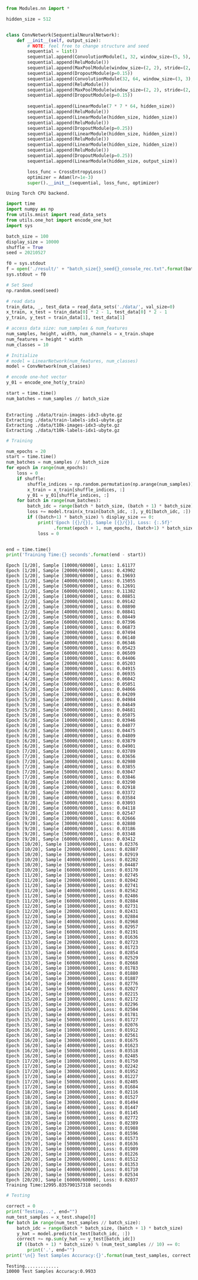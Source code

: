 ```python
from Modules.nn import *

hidden_size = 512


class ConvNetwork(SequentialNeuralNetwork):
    def __init__(self, output_size):
        # NOTE: feel free to change structure and seed
        sequential = list()
        sequential.append(ConvolutionModule(1, 32, window_size=(5, 5), stride=(1, 1), padding=(2, 2)))
        sequential.append(ReluModule())
        sequential.append(MaxPoolModule(window_size=(2, 2), stride=(2, 2)))
        sequential.append(DropoutModule(p=0.15))
        sequential.append(ConvolutionModule(32, 64, window_size=(3, 3), stride=(1, 1), padding=(1, 1)))
        sequential.append(ReluModule())
        sequential.append(MaxPoolModule(window_size=(2, 2), stride=(2, 2)))
        sequential.append(DropoutModule(p=0.15))
        
        sequential.append(LinearModule(7 * 7 * 64, hidden_size))
        sequential.append(ReluModule())
        sequential.append(LinearModule(hidden_size, hidden_size))
        sequential.append(ReluModule())
        sequential.append(DropoutModule(p=0.25))
        sequential.append(LinearModule(hidden_size, hidden_size))
        sequential.append(ReluModule())
        sequential.append(LinearModule(hidden_size, hidden_size))
        sequential.append(ReluModule())
        sequential.append(DropoutModule(p=0.25))
        sequential.append(LinearModule(hidden_size, output_size))

        loss_func = CrossEntropyLoss()
        optimizer = Adam(lr=1e-3)
        super().__init__(sequential, loss_func, optimizer)

```

    Using Torch CPU backend.



```python
import time
import numpy as np
from utils.mnist import read_data_sets
from utils.one_hot import encode_one_hot
import sys

batch_size = 100
display_size = 10000
shuffle = True
seed = 20210527

f0 = sys.stdout
f = open('./result/' + "batch_size{}_seed{}_console_rec.txt".format(batch_size, seed), 'w')
sys.stdout = f0

# Set Seed
np.random.seed(seed)

# read data
train_data, _, test_data = read_data_sets('./data/', val_size=0)
x_train, x_test = train_data[0] * 2 - 1, test_data[0] * 2 - 1
y_train, y_test = train_data[1], test_data[1]

# access data size: num_samples & num_features
num_samples, height, width, num_channels = x_train.shape
num_features = height * width
num_classes = 10

# Initialize
# model = LinearNetwork(num_features, num_classes)
model = ConvNetwork(num_classes)

# encode one-hot vector
y_01 = encode_one_hot(y_train)

start = time.time()
num_batches = num_samples // batch_size
    
```

    Extracting ./data/train-images-idx3-ubyte.gz
    Extracting ./data/train-labels-idx1-ubyte.gz
    Extracting ./data/t10k-images-idx3-ubyte.gz
    Extracting ./data/t10k-labels-idx1-ubyte.gz



```python
# Training

num_epochs = 20
start = time.time()
num_batches = num_samples // batch_size
for epoch in range(num_epochs):
    loss = 0
    if shuffle:
        shuffle_indices = np.random.permutation(np.arange(num_samples))
        x_train = x_train[shuffle_indices, :]
        y_01 = y_01[shuffle_indices, :]
    for batch in range(num_batches):
        batch_idc = range(batch * batch_size, (batch + 1) * batch_size)
        loss += model.train(x_train[batch_idc, :], y_01[batch_idc, :])
        if ((batch+1) * batch_size) % display_size == 0:
            print('Epoch [{}/{}], Sample [{}/{}], Loss: {:.5f}'
                  .format(epoch + 1, num_epochs, (batch+1) * batch_size, num_samples, loss/display_size))
            loss = 0


end = time.time()
print('Training Time:{} seconds'.format(end - start))

```

    Epoch [1/20], Sample [10000/60000], Loss: 1.61177
    Epoch [1/20], Sample [20000/60000], Loss: 0.43902
    Epoch [1/20], Sample [30000/60000], Loss: 0.19693
    Epoch [1/20], Sample [40000/60000], Loss: 0.15055
    Epoch [1/20], Sample [50000/60000], Loss: 0.12691
    Epoch [1/20], Sample [60000/60000], Loss: 0.11382
    Epoch [2/20], Sample [10000/60000], Loss: 0.08851
    Epoch [2/20], Sample [20000/60000], Loss: 0.09142
    Epoch [2/20], Sample [30000/60000], Loss: 0.08890
    Epoch [2/20], Sample [40000/60000], Loss: 0.08841
    Epoch [2/20], Sample [50000/60000], Loss: 0.08449
    Epoch [2/20], Sample [60000/60000], Loss: 0.07396
    Epoch [3/20], Sample [10000/60000], Loss: 0.06873
    Epoch [3/20], Sample [20000/60000], Loss: 0.07494
    Epoch [3/20], Sample [30000/60000], Loss: 0.06140
    Epoch [3/20], Sample [40000/60000], Loss: 0.06346
    Epoch [3/20], Sample [50000/60000], Loss: 0.05423
    Epoch [3/20], Sample [60000/60000], Loss: 0.06509
    Epoch [4/20], Sample [10000/60000], Loss: 0.04406
    Epoch [4/20], Sample [20000/60000], Loss: 0.05203
    Epoch [4/20], Sample [30000/60000], Loss: 0.04915
    Epoch [4/20], Sample [40000/60000], Loss: 0.06935
    Epoch [4/20], Sample [50000/60000], Loss: 0.06042
    Epoch [4/20], Sample [60000/60000], Loss: 0.05051
    Epoch [5/20], Sample [10000/60000], Loss: 0.04066
    Epoch [5/20], Sample [20000/60000], Loss: 0.04209
    Epoch [5/20], Sample [30000/60000], Loss: 0.04984
    Epoch [5/20], Sample [40000/60000], Loss: 0.04649
    Epoch [5/20], Sample [50000/60000], Loss: 0.04681
    Epoch [5/20], Sample [60000/60000], Loss: 0.05075
    Epoch [6/20], Sample [10000/60000], Loss: 0.03946
    Epoch [6/20], Sample [20000/60000], Loss: 0.04077
    Epoch [6/20], Sample [30000/60000], Loss: 0.04475
    Epoch [6/20], Sample [40000/60000], Loss: 0.04809
    Epoch [6/20], Sample [50000/60000], Loss: 0.03879
    Epoch [6/20], Sample [60000/60000], Loss: 0.04901
    Epoch [7/20], Sample [10000/60000], Loss: 0.03789
    Epoch [7/20], Sample [20000/60000], Loss: 0.03656
    Epoch [7/20], Sample [30000/60000], Loss: 0.02980
    Epoch [7/20], Sample [40000/60000], Loss: 0.03855
    Epoch [7/20], Sample [50000/60000], Loss: 0.03047
    Epoch [7/20], Sample [60000/60000], Loss: 0.03846
    Epoch [8/20], Sample [10000/60000], Loss: 0.03290
    Epoch [8/20], Sample [20000/60000], Loss: 0.02918
    Epoch [8/20], Sample [30000/60000], Loss: 0.03372
    Epoch [8/20], Sample [40000/60000], Loss: 0.03584
    Epoch [8/20], Sample [50000/60000], Loss: 0.03093
    Epoch [8/20], Sample [60000/60000], Loss: 0.04118
    Epoch [9/20], Sample [10000/60000], Loss: 0.02547
    Epoch [9/20], Sample [20000/60000], Loss: 0.02666
    Epoch [9/20], Sample [30000/60000], Loss: 0.02880
    Epoch [9/20], Sample [40000/60000], Loss: 0.03186
    Epoch [9/20], Sample [50000/60000], Loss: 0.03348
    Epoch [9/20], Sample [60000/60000], Loss: 0.03412
    Epoch [10/20], Sample [10000/60000], Loss: 0.02376
    Epoch [10/20], Sample [20000/60000], Loss: 0.02887
    Epoch [10/20], Sample [30000/60000], Loss: 0.02919
    Epoch [10/20], Sample [40000/60000], Loss: 0.02202
    Epoch [10/20], Sample [50000/60000], Loss: 0.04487
    Epoch [10/20], Sample [60000/60000], Loss: 0.03170
    Epoch [11/20], Sample [10000/60000], Loss: 0.02745
    Epoch [11/20], Sample [20000/60000], Loss: 0.02042
    Epoch [11/20], Sample [30000/60000], Loss: 0.02741
    Epoch [11/20], Sample [40000/60000], Loss: 0.02562
    Epoch [11/20], Sample [50000/60000], Loss: 0.02486
    Epoch [11/20], Sample [60000/60000], Loss: 0.02884
    Epoch [12/20], Sample [10000/60000], Loss: 0.02731
    Epoch [12/20], Sample [20000/60000], Loss: 0.02431
    Epoch [12/20], Sample [30000/60000], Loss: 0.02884
    Epoch [12/20], Sample [40000/60000], Loss: 0.02968
    Epoch [12/20], Sample [50000/60000], Loss: 0.02957
    Epoch [12/20], Sample [60000/60000], Loss: 0.02191
    Epoch [13/20], Sample [10000/60000], Loss: 0.01636
    Epoch [13/20], Sample [20000/60000], Loss: 0.02723
    Epoch [13/20], Sample [30000/60000], Loss: 0.01723
    Epoch [13/20], Sample [40000/60000], Loss: 0.02854
    Epoch [13/20], Sample [50000/60000], Loss: 0.02529
    Epoch [13/20], Sample [60000/60000], Loss: 0.02668
    Epoch [14/20], Sample [10000/60000], Loss: 0.01783
    Epoch [14/20], Sample [20000/60000], Loss: 0.01880
    Epoch [14/20], Sample [30000/60000], Loss: 0.01887
    Epoch [14/20], Sample [40000/60000], Loss: 0.02776
    Epoch [14/20], Sample [50000/60000], Loss: 0.02027
    Epoch [14/20], Sample [60000/60000], Loss: 0.02215
    Epoch [15/20], Sample [10000/60000], Loss: 0.02172
    Epoch [15/20], Sample [20000/60000], Loss: 0.02296
    Epoch [15/20], Sample [30000/60000], Loss: 0.02504
    Epoch [15/20], Sample [40000/60000], Loss: 0.01781
    Epoch [15/20], Sample [50000/60000], Loss: 0.01727
    Epoch [15/20], Sample [60000/60000], Loss: 0.02076
    Epoch [16/20], Sample [10000/60000], Loss: 0.01912
    Epoch [16/20], Sample [20000/60000], Loss: 0.02561
    Epoch [16/20], Sample [30000/60000], Loss: 0.01675
    Epoch [16/20], Sample [40000/60000], Loss: 0.01623
    Epoch [16/20], Sample [50000/60000], Loss: 0.03518
    Epoch [16/20], Sample [60000/60000], Loss: 0.02485
    Epoch [17/20], Sample [10000/60000], Loss: 0.01750
    Epoch [17/20], Sample [20000/60000], Loss: 0.02242
    Epoch [17/20], Sample [30000/60000], Loss: 0.01952
    Epoch [17/20], Sample [40000/60000], Loss: 0.01227
    Epoch [17/20], Sample [50000/60000], Loss: 0.02405
    Epoch [17/20], Sample [60000/60000], Loss: 0.01684
    Epoch [18/20], Sample [10000/60000], Loss: 0.02116
    Epoch [18/20], Sample [20000/60000], Loss: 0.01527
    Epoch [18/20], Sample [30000/60000], Loss: 0.01494
    Epoch [18/20], Sample [40000/60000], Loss: 0.01447
    Epoch [18/20], Sample [50000/60000], Loss: 0.01145
    Epoch [18/20], Sample [60000/60000], Loss: 0.02772
    Epoch [19/20], Sample [10000/60000], Loss: 0.02389
    Epoch [19/20], Sample [20000/60000], Loss: 0.01988
    Epoch [19/20], Sample [30000/60000], Loss: 0.01596
    Epoch [19/20], Sample [40000/60000], Loss: 0.01573
    Epoch [19/20], Sample [50000/60000], Loss: 0.01636
    Epoch [19/20], Sample [60000/60000], Loss: 0.01989
    Epoch [20/20], Sample [10000/60000], Loss: 0.01226
    Epoch [20/20], Sample [20000/60000], Loss: 0.01512
    Epoch [20/20], Sample [30000/60000], Loss: 0.01353
    Epoch [20/20], Sample [40000/60000], Loss: 0.01710
    Epoch [20/20], Sample [50000/60000], Loss: 0.02534
    Epoch [20/20], Sample [60000/60000], Loss: 0.02037
    Training Time:12995.835790157318 seconds



```python
# Testing

correct = 0
print('Testing...', end="")
num_test_samples = x_test.shape[0]
for batch in range(num_test_samples // batch_size):
    batch_idc = range(batch * batch_size, (batch + 1) * batch_size)
    y_hat = model.predict(x_test[batch_idc, :])
    correct += np.sum(y_hat == y_test[batch_idc])
    if ((batch + 1) * batch_size) % (num_test_samples // 10) == 0:
        print('.', end="")
print('\n{} Test Samples Accuracy:{}'.format(num_test_samples, correct / num_test_samples))

```

    Testing.............
    10000 Test Samples Accuracy:0.9933

